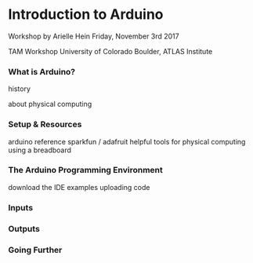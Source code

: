 # Introduction to Arduino

Workshop by Arielle Hein
Friday, November 3rd 2017

TAM Workshop
University of Colorado Boulder, ATLAS Institute

### What is Arduino?

history

about physical computing

### Setup & Resources

arduino reference
sparkfun / adafruit
helpful tools for physical computing
using a breadboard

### The Arduino Programming Environment

download the IDE
examples
uploading code

### Inputs


### Outputs


### Going Further
